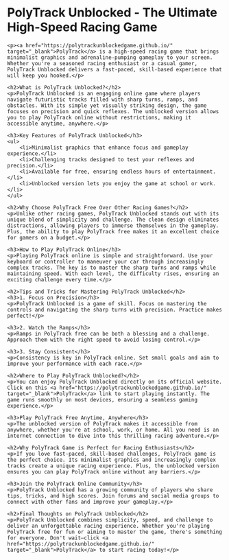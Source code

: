 <h1>PolyTrack Unblocked - The Ultimate High-Speed Racing Game</h1>

    <p><a href="https://polytrackunblockedgame.github.io/" target="_blank">PolyTrack</a> is a high-speed racing game that brings minimalist graphics and adrenaline-pumping gameplay to your screen. Whether you're a seasoned racing enthusiast or a casual gamer, PolyTrack Unblocked delivers a fast-paced, skill-based experience that will keep you hooked.</p>

    <h2>What is PolyTrack Unblocked?</h2>
    <p>PolyTrack Unblocked is an engaging online game where players navigate futuristic tracks filled with sharp turns, ramps, and obstacles. With its simple yet visually striking design, the game focuses on precision and quick reflexes. The unblocked version allows you to play PolyTrack online without restrictions, making it accessible anytime, anywhere.</p>

    <h3>Key Features of PolyTrack Unblocked</h3>
    <ul>
        <li>Minimalist graphics that enhance focus and gameplay experience.</li>
        <li>Challenging tracks designed to test your reflexes and precision.</li>
        <li>Available for free, ensuring endless hours of entertainment.</li>
        <li>Unblocked version lets you enjoy the game at school or work.</li>
    </ul>

    <h2>Why Choose PolyTrack Free Over Other Racing Games?</h2>
    <p>Unlike other racing games, PolyTrack Unblocked stands out with its unique blend of simplicity and challenge. The clean design eliminates distractions, allowing players to immerse themselves in the gameplay. Plus, the ability to play PolyTrack free makes it an excellent choice for gamers on a budget.</p>

    <h3>How to Play PolyTrack Online</h3>
    <p>Playing PolyTrack online is simple and straightforward. Use your keyboard or controller to maneuver your car through increasingly complex tracks. The key is to master the sharp turns and ramps while maintaining speed. With each level, the difficulty rises, ensuring an exciting challenge every time.</p>

    <h2>Tips and Tricks for Mastering PolyTrack Unblocked</h2>
    <h3>1. Focus on Precision</h3>
    <p>PolyTrack Unblocked is a game of skill. Focus on mastering the controls and navigating the sharp turns with precision. Practice makes perfect!</p>

    <h3>2. Watch the Ramps</h3>
    <p>Ramps in PolyTrack free can be both a blessing and a challenge. Approach them with the right speed to avoid losing control.</p>

    <h3>3. Stay Consistent</h3>
    <p>Consistency is key in PolyTrack online. Set small goals and aim to improve your performance with each race.</p>

    <h2>Where to Play PolyTrack Unblocked?</h2>
    <p>You can enjoy PolyTrack Unblocked directly on its official website. Click on this <a href="https://polytrackunblockedgame.github.io/" target="_blank">PolyTrack</a> link to start playing instantly. The game runs smoothly on most devices, ensuring a seamless gaming experience.</p>

    <h3>Play PolyTrack Free Anytime, Anywhere</h3>
    <p>The unblocked version of PolyTrack makes it accessible from anywhere, whether you're at school, work, or home. All you need is an internet connection to dive into this thrilling racing adventure.</p>

    <h2>Why PolyTrack Game is Perfect for Racing Enthusiasts</h2>
    <p>If you love fast-paced, skill-based challenges, PolyTrack game is the perfect choice. Its minimalist graphics and increasingly complex tracks create a unique racing experience. Plus, the unblocked version ensures you can play PolyTrack online without any barriers.</p>

    <h3>Join the PolyTrack Online Community</h3>
    <p>PolyTrack Unblocked has a growing community of players who share tips, tricks, and high scores. Join forums and social media groups to connect with other fans and improve your gameplay.</p>

    <h2>Final Thoughts on PolyTrack Unblocked</h2>
    <p>PolyTrack Unblocked combines simplicity, speed, and challenge to deliver an unforgettable racing experience. Whether you're playing PolyTrack free for fun or aiming to master the game, there's something for everyone. Don't wait—click <a href="https://polytrackunblockedgame.github.io/" target="_blank">PolyTrack</a> to start racing today!</p>
